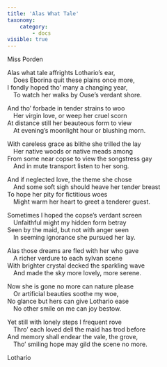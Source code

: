 ```yaml
---
title: 'Alas What Tale'
taxonomy:
    category:
        - docs
visible: true
---
```


<div class="author">Miss Porden</div>

Alas what tale affrights Lothario’s ear,  
&emsp;Does Eborina quit these plains once more,  
I fondly hoped tho’ many a changing year,  
&emsp;To watch her walks by Ouse’s verdant shore.  

And tho’ forbade in tender strains to woo  
&emsp;Her virgin love, or weep her cruel scorn  
At distance still her beauteous form to view  
&emsp;At evening’s moonlight hour or blushing morn.  

With careless grace as blithe she trilled the lay  
&emsp;Her native woods or native meads among  
From some near copse to view the songstress gay  
&emsp;And in mute transport listen to her song.  

And if neglected love, the theme she chose  
&emsp;And some soft sigh should heave her tender breast  
To hope her pity for fictitious woes  
&emsp;Might warm her heart to greet a tenderer guest.

Sometimes I hoped the copse’s verdant screen  
&emsp;Unfaithful might my hidden form betray  
Seen by the maid, but not with anger seen  
&emsp;In seeming ignorance she pursued her lay.

Alas those dreams are fled with her who gave  
&emsp;A richer verdure to each sylvan scene  
With brighter crystal decked the sparkling wave  
&emsp;And made the sky more lovely, more serene.

Now she is gone no more can nature please  
&emsp;Or artificial beauties soothe my woe,  
No glance but hers can give Lothario ease  
&emsp;No other smile on me can joy bestow.  

Yet still with lonely steps I frequent rove  
&emsp;Thro’ each loved dell the maid has trod before  
And memory shall endear the vale, the grove,  
&emsp;Tho’ smiling hope may gild the scene no more.

Lothario